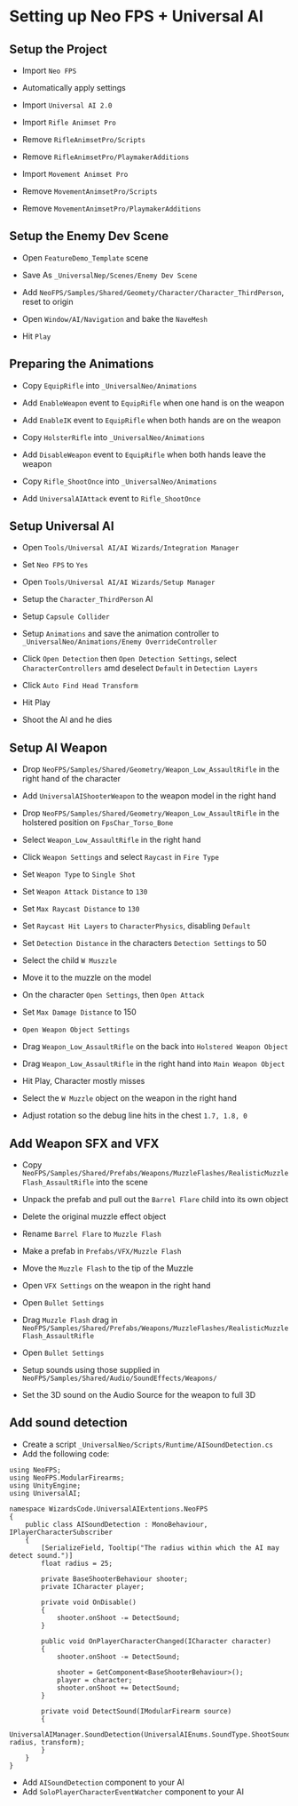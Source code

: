 
# Setting up Neo FPS + Universal AI

## Setup the Project

- Import `Neo FPS`
- Automatically apply settings

- Import `Universal AI 2.0`

- Import `Rifle Animset Pro`
- Remove `RifleAnimsetPro/Scripts`
- Remove `RifleAnimsetPro/PlaymakerAdditions`

- Import `Movement Animset Pro`
- Remove `MovementAnimsetPro/Scripts`
- Remove `MovementAnimsetPro/PlaymakerAdditions`

## Setup the Enemy Dev Scene

- Open `FeatureDemo_Template` scene
- Save As `_UniversalNep/Scenes/Enemy Dev Scene`

- Add `NeoFPS/Samples/Shared/Geomety/Character/Character_ThirdPerson`, reset to origin
- Open `Window/AI/Navigation` and bake the `NaveMesh`

- Hit `Play`

## Preparing the Animations

- Copy `EquipRifle` into `_UniversalNeo/Animations`
- Add `EnableWeapon` event to `EquipRifle` when one hand is on the weapon
- Add `EnableIK` event to `EquipRifle` when both hands are on the weapon

- Copy `HolsterRifle` into `_UniversalNeo/Animations`
- Add `DisableWeapon` event to `EquipRifle` when both hands leave the weapon

- Copy `Rifle_ShootOnce` into `_UniversalNeo/Animations`
- Add `UniversalAIAttack` event to `Rifle_ShootOnce`

## Setup Universal AI

- Open `Tools/Universal AI/AI Wizards/Integration Manager`
- Set `Neo FPS` to `Yes`

- Open `Tools/Universal AI/AI Wizards/Setup Manager`
- Setup the `Character_ThirdPerson` AI 

- Setup `Capsule Collider`
- Setup `Animations` and save the animation controller to `_UniversalNeo/Animations/Enemy OverrideController`

- Click `Open Detection` then `Open Detection Settings`, select `CharacterControllers` amd deselect `Default` in `Detection Layers`
- Click `Auto Find Head Transform`

- Hit Play
- Shoot the AI and he dies

## Setup AI Weapon

- Drop `NeoFPS/Samples/Shared/Geometry/Weapon_Low_AssaultRifle` in the right hand of the character
- Add `UniversalAIShooterWeapon` to the weapon model in the right hand

- Drop `NeoFPS/Samples/Shared/Geometry/Weapon_Low_AssaultRifle` in the holstered position on `FpsChar_Torso_Bone`

- Select `Weapon_Low_AssaultRifle` in the right hand
- Click `Weapon Settings` and select `Raycast` in `Fire Type`
- Set `Weapon Type` to `Single Shot`
- Set `Weapon Attack Distance` to `130`
- Set `Max Raycast Distance` to `130`
- Set `Raycast Hit Layers` to `CharacterPhysics`, disabling `Default`
- Set `Detection Distance` in the characters `Detection Settings` to 50

- Select the child `W Muszzle`
- Move it to the muzzle on the model

- On the character `Open Settings`, then `Open Attack`
- Set `Max Damage Distance` to 150   

- `Open Weapon Object Settings`
- Drag `Weapon_Low_AssaultRifle` on the back into `Holstered Weapon Object`
- Drag `Weapon_Low_AssaultRifle` in the right hand into `Main Weapon Object`

- Hit Play, Character mostly misses

- Select the `W Muzzle` object on the weapon in the right hand
- Adjust rotation so the debug line hits in the chest `1.7, 1.8, 0`

## Add Weapon SFX and VFX

  - Copy `NeoFPS/Samples/Shared/Prefabs/Weapons/MuzzleFlashes/RealisticMuzzleFlash_AssaultRifle` into the scene
  - Unpack the prefab and pull out the `Barrel Flare` child into its own object
  - Delete the original muzzle effect object
  - Rename `Barrel Flare` to `Muzzle Flash`
  - Make a prefab in `Prefabs/VFX/Muzzle Flash`

  - Move the `Muzzle Flash` to the tip of the Muzzle
  - Open `VFX Settings` on the weapon in the right hand
  - Open `Bullet Settings`
  - Drag `Muzzle Flash` drag in `NeoFPS/Samples/Shared/Prefabs/Weapons/MuzzleFlashes/RealisticMuzzleFlash_AssaultRifle`

  - Open `Bullet Settings`
  - Setup sounds using those supplied in `NeoFPS/Samples/Shared/Audio/SoundEffects/Weapons/`
  - Set the 3D sound on the Audio Source for the weapon to full 3D

## Add sound detection

  - Create a script `_UniversalNeo/Scripts/Runtime/AISoundDetection.cs`
  - Add the following code:
```
using NeoFPS;
using NeoFPS.ModularFirearms;
using UnityEngine;
using UniversalAI;

namespace WizardsCode.UniversalAIExtentions.NeoFPS
{
    public class AISoundDetection : MonoBehaviour, IPlayerCharacterSubscriber
    {
        [SerializeField, Tooltip("The radius within which the AI may detect sound.")]
        float radius = 25;
        
        private BaseShooterBehaviour shooter;
        private ICharacter player;

        private void OnDisable()
        {
            shooter.onShoot -= DetectSound;
        }

        public void OnPlayerCharacterChanged(ICharacter character)
        {
            shooter.onShoot -= DetectSound;

            shooter = GetComponent<BaseShooterBehaviour>();
            player = character;
            shooter.onShoot += DetectSound;
        }

        private void DetectSound(IModularFirearm source)
        {
            UniversalAIManager.SoundDetection(UniversalAIEnums.SoundType.ShootSound, radius, transform);
        }
    }
}
```
  - Add `AISoundDetection` component to your AI
  - Add `SoloPlayerCharacterEventWatcher` component to your AI


